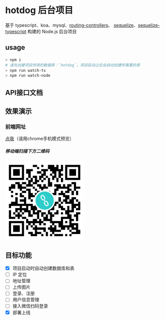 # hotdog 后台项目
基于 typescript、koa、mysql、[routing-controllers](https://github.com/typestack/routing-controllers)、 [sequelize](https://github.com/sequelize/sequelize)、[sequelize-typescript](https://github.com/RobinBuschmann/sequelize-typescript) 构建的 Node.js 后台项目

## usage
```bash
> npm i
# 请先创建项目所用的数据库：`hotdog`，项目启动之后会自动创建所需要的表
> npm run watch-ts
> npm run watch-node
```

## API接口文档

## 效果演示

### 前端网址
[点我](https://hotdog.liangxinwei.cn/)（请用chrome手机模式预览）

##### 移动端扫描下方二维码
<img src="https://github.com/liangxinwei/hotdog-backend/blob/master/screenshots/frontend_qrcode.png" width="250" height="250"/>


## 目标功能
- [x] 项目启动时自动创建数据库和表
- [ ] IP 定位
- [ ] 地址管理
- [ ] 上传图片
- [ ] 登录、注册
- [ ] 用户信息管理
- [ ] 接入微信扫码登录
- [x] 部署上线
